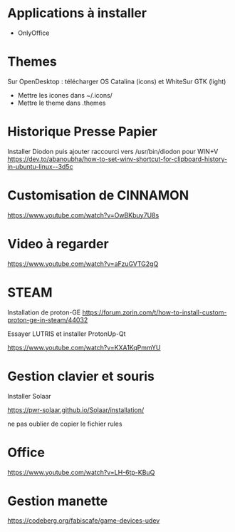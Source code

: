 # Applications à installer

- OnlyOffice

# Themes

Sur OpenDesktop : télécharger OS Catalina (icons)  et WhiteSur GTK (light)

- Mettre les icones dans ~/.icons/
- Mettre le theme dans .themes

# Historique Presse Papier
Installer Diodon puis ajouter raccourci vers /usr/bin/diodon pour WIN+V
https://dev.to/abanoubha/how-to-set-winv-shortcut-for-clipboard-history-in-ubuntu-linux--3d5c

# Customisation de CINNAMON

https://www.youtube.com/watch?v=OwBKbuy7U8s

# Video à regarder

https://www.youtube.com/watch?v=aFzuGVTG2gQ

# STEAM

Installation de proton-GE 
https://forum.zorin.com/t/how-to-install-custom-proton-ge-in-steam/44032

Essayer LUTRIS et installer ProtonUp-Qt

https://www.youtube.com/watch?v=KXA1KqPmmYU

# Gestion clavier et souris

Installer Solaar 

https://pwr-solaar.github.io/Solaar/installation/

ne pas oublier de copier le fichier rules

# Office

https://www.youtube.com/watch?v=LH-6tp-KBuQ


# Gestion manette

https://codeberg.org/fabiscafe/game-devices-udev

